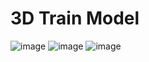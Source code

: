 # 3D Train Model

![image](https://user-images.githubusercontent.com/30599794/41821616-718fa864-77db-11e8-9af2-da50fa7e83d0.png)
![image](https://user-images.githubusercontent.com/30599794/41821620-825ccf32-77db-11e8-8fab-a6401da25bb5.png)
![image](https://user-images.githubusercontent.com/30599794/41821606-564ece86-77db-11e8-9f05-5d04ba3cc6a0.png)
